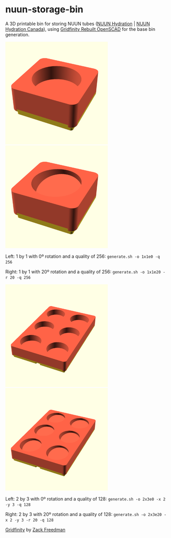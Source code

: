 # nuun-storage-bin
A 3D printable bin for storing NUUN tubes ([NUUN Hydration](https://nuunlife.com/) | [NUUN Hydration Canada](https://nuunlife.ca/)), using [Gridfinity Rebuilt OpenSCAD](https://github.com/kennetek/gridfinity-rebuilt-openscad/) for the base bin generation.

[<img src="./img/1x1r0.png" width="320">]()
[<img src="./img/1x1r20.png" width="320">]()

Left: 1 by 1 with 0º rotation and a quality of 256: `generate.sh -o 1x1e0 -q 256`

Right: 1 by 1 with 20º rotation and a quality of 256: `generate.sh -o 1x1e20 -r 20 -q 256`

[<img src="./img/2x3r0.png" width="320">]()
[<img src="./img/2x3r20.png" width="320">]()

Left: 2 by 3 with 0º rotation and a quality of 128: `generate.sh -o 2x3e0 -x 2 -y 3 -q 128`

Right: 2 by 3 with 20º rotation and a quality of 128: `generate.sh -o 2x3e20 -x 2 -y 3 -r 20 -q 128`

[Gridfinity](https://www.youtube.com/watch?v=ra_9zU-mnl8) by [Zack Freedman](https://www.youtube.com/c/ZackFreedman/about)
